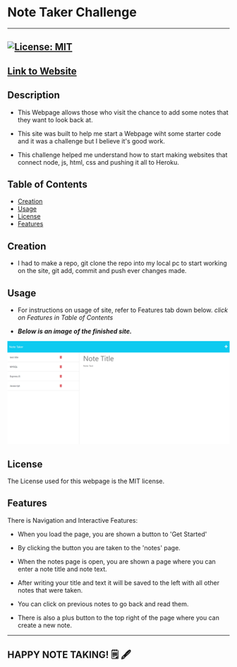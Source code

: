 
# Note Taker Challenge
---

[![License: MIT](https://img.shields.io/badge/License-MIT-yellow.svg)](https://opensource.org/licenses/MIT)
---

## [Link to Website](https://kc-note-taker-93dd9c4d6640.herokuapp.com/)

## Description

- This Webpage allows those who visit the chance to add some notes that they want to look back at.

- This site was built to help me start a Webpage wiht some starter code and it was a challenge but I believe it's good work.

- This challenge helped me understand how to start making websites that connect node, js, html, css and pushing it all to Heroku.

## Table of Contents

- [Creation](#creation)
- [Usage](#usage)
- [License](#license)
- [Features](#features)

## Creation

- I had to make a repo, git clone the repo into my local pc to start working on the site, git add, commit and push ever changes made.


## Usage

- For instructions on usage of site, refer to Features tab down below. *click on Features in Table of Contents*

- ***Below is an image of the finished site.***

![Alt text](./images/Screenshot%202023-10-06%20154829.png)

## License

The License used for this webpage is the MIT license.

## Features

There is Navigation and Interactive Features:

- When you load the page, you are shown a button to 'Get Started'

- By clicking the button you are taken to the 'notes' page. 

- When the notes page is open, you are shown a page where you can enter a note title and note text.

- After writing your title and text it will be saved to the left with all other notes that were taken. 

- You can click on previous notes to go back and read them. 

- There is also a plus button to the top right of the page where you can create a new note.
---
HAPPY NOTE TAKING! :spiral_notepad: :fountain_pen:
---